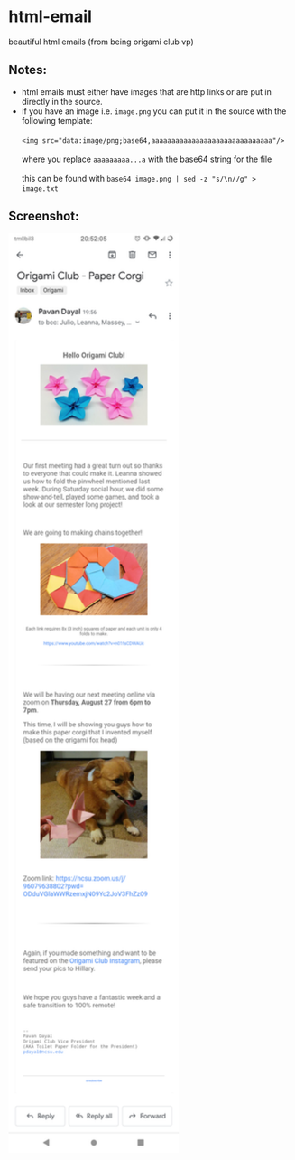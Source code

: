 # html-email
beautiful html emails (from being origami club vp)

## Notes:
 * html emails must either have images that are http links or are put in
 directly in the source.
 * if you have an image i.e. `image.png` you can put it in the source with
 the following template: <br/><br/>
 `<img src="data:image/png;base64,aaaaaaaaaaaaaaaaaaaaaaaaaaaaaa"/>` <br/><br/>
 where you replace `aaaaaaaaa...a` with the base64 string for the file <br/><br/>
 this can be found with `base64 image.png | sed -z "s/\n//g" > image.txt`

## Screenshot:
<img src="iphone99splus_screenshot.png" width="60%"/>
